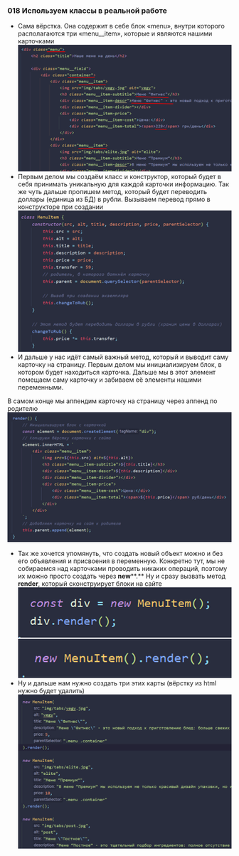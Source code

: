 ### **018 Используем классы в реальной работе**

- Сама вёрстка. Она содержит в себе блок «menu», внутри которого располагаются три «menu__item», которые и являются нашими карточками
![](../_png/Pasted%20image%2020220909180202.png)
- Первым делом мы создаём класс и конструктор, который будет в себя принимать уникальную для каждой карточки информацию. Так же чуть дальше пропишем метод, который будет переводить доллары (единица из БД) в рубли. Вызываем перевод прямо в конструкторе при создании
![](../_png/Pasted%20image%2020220909180206.png)
- И дальше у нас идёт самый важный метод, который и выводит саму карточку на страницу. Первым делом мы инициализируем блок, в котором будет находиться карточка. Дальше мы в этот элемент помещаем саму карточку и забиваем её элементы нашими переменными.

В самом конце мы аппендим карточку на страницу через аппенд по родителю
![](../_png/Pasted%20image%2020220909180212.png)
- Так же хочется упомянуть, что создать новый объект можно и без его объявления и присвоения в переменную. Конкретно тут, мы не собираемся над карточками проводить никаких операций, поэтому их можно просто создать через **new****.** Ну и сразу вызвать метод **render**, который сконструирует блоки на сайте
![](../_png/Pasted%20image%2020220909180218.png)
![](../_png/Pasted%20image%2020220909180223.png)
- Ну и дальше нам нужно создать три этих карты (вёрстку из html нужно будет удалить)
![](../_png/Pasted%20image%2020220909180231.png)